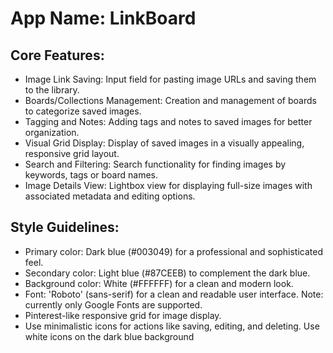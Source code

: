 # **App Name**: LinkBoard

## Core Features:

- Image Link Saving: Input field for pasting image URLs and saving them to the library.
- Boards/Collections Management: Creation and management of boards to categorize saved images.
- Tagging and Notes: Adding tags and notes to saved images for better organization.
- Visual Grid Display: Display of saved images in a visually appealing, responsive grid layout.
- Search and Filtering: Search functionality for finding images by keywords, tags or board names.
- Image Details View: Lightbox view for displaying full-size images with associated metadata and editing options.

## Style Guidelines:

- Primary color: Dark blue (#003049) for a professional and sophisticated feel.
- Secondary color: Light blue (#87CEEB) to complement the dark blue.
- Background color: White (#FFFFFF) for a clean and modern look.
- Font: 'Roboto' (sans-serif) for a clean and readable user interface. Note: currently only Google Fonts are supported.
- Pinterest-like responsive grid for image display.
- Use minimalistic icons for actions like saving, editing, and deleting. Use white icons on the dark blue background